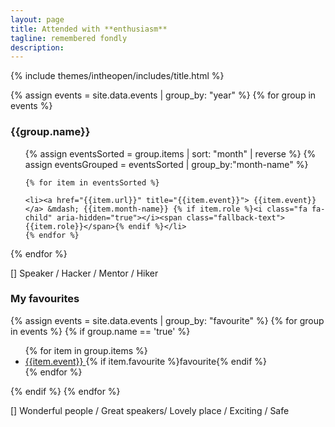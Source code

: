 ```yaml
---
layout: page
title: Attended with **enthusiasm**
tagline: remembered fondly
description:
---
```


{% include themes/intheopen/includes/title.html %}

<section class="column" markdown="1">


{% assign events = site.data.events | group_by: "year" %}
{% for group in events %}
<h3>{{group.name}}</h3>
<ul class="events">
    {% assign eventsSorted = group.items  | sort: "month" | reverse %}
    {% assign eventsGrouped = eventsSorted | group_by:"month-name" %}

    {% for item in eventsSorted %}

<!-- | group_by:"month"  -->
    <li><a href="{{item.url}}" title="{{item.event}}"> {{item.event}} </a> &mdash; {{item.month-name}} {% if item.role %}<i class="fa fa-child" aria-hidden="true"></i><span class="fallback-text">{{item.role}}</span>{% endif %}</li>
    {% endfor %}
</ul>
{% endfor %}

[<i class="fa fa-child"></i>] Speaker / Hacker / Mentor / Hiker

<h3>My favourites</h3>

{% assign events = site.data.events | group_by: "favourite" %}
{% for group in events %}
{% if group.name == 'true' %}
<ul class="events">
    {% for item in group.items %}
    <li><a href="{{item.url}}" title="{{item.event}}"> {{item.event}} </a> {% if item.favourite %}<i class="fa fa-heart" aria-hidden="true"></i><span class="fallback-text">favourite</span>{% endif %}</li>
    {% endfor %}
</ul>
{% endif %}
{% endfor %}

[<i class="fa fa-heart"></i>]  Wonderful people / Great speakers/ Lovely place / Exciting / Safe

</section>

